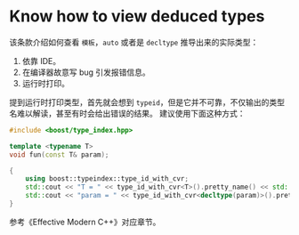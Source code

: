 # Know how to view deduced types

该条款介绍如何查看 ``模板``，``auto`` 或者是 ``decltype`` 推导出来的实际类型：

1. 依靠 IDE。
2. 在编译器故意写 bug 引发报错信息。
3. 运行时打印。

提到运行时打印类型，首先就会想到 ``typeid``，但是它并不可靠，不仅输出的类型名难以解读，甚至有时会给出错误的结果。
建议使用下面这种方式：

```cpp
#include <boost/type_index.hpp>

template <typename T>
void fun(const T& param);

{
    using boost::typeindex::type_id_with_cvr;
    std::cout << "T = " << type_id_with_cvr<T>().pretty_name() << std::endl;
    std::cout << "param = " << type_id_with_cvr<decltype(param)>().pretty_name() << std::endl;
}
```

参考《Effective Modern C++》对应章节。

